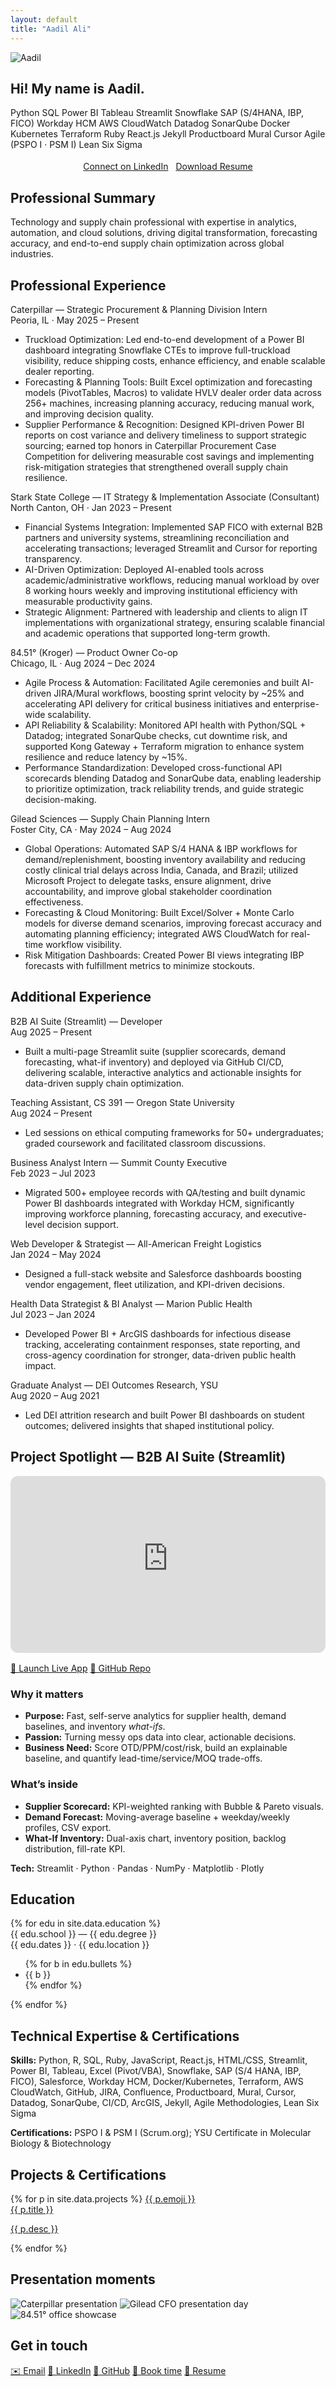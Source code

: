 ```yaml
---
layout: default
title: "Aadil Ali"
---
```


<section class="hero">
  <img src="{{ '/assets/profile.jpg' | relative_url }}" class="avatar" alt="Aadil">
  <h1>Hi! My name is Aadil.</h1>
  <p class="sublede" data-typer data-text="I build scalable ops through digital transformation, AI integration, and strategy. Scroll to learn more."></p>

  <div class="chips" style="justify-content:center;margin-top:16px; flex-wrap:wrap; gap:8px;">
    <span class="chip">Python</span>
    <span class="chip">SQL</span>
    <span class="chip">Power BI</span>
    <span class="chip">Tableau</span>
    <span class="chip">Streamlit</span>
    <span class="chip">Snowflake</span>
    <span class="chip">SAP (S/4HANA, IBP, FICO)</span>
    <span class="chip">Workday HCM</span>
    <span class="chip">AWS CloudWatch</span>
    <span class="chip">Datadog</span>
    <span class="chip">SonarQube</span>
    <span class="chip">Docker</span>
    <span class="chip">Kubernetes</span>
    <span class="chip">Terraform</span>
    <span class="chip">Ruby</span>
    <span class="chip">React.js</span>
    <span class="chip">Jekyll</span>
    <span class="chip">Productboard</span>
    <span class="chip">Mural</span>
    <span class="chip">Cursor</span>
    <span class="chip">Agile (PSPO I · PSM I)</span>
    <span class="chip">Lean Six Sigma</span>
  </div>

  <div class="cta-row" style="margin-top:18px; display:flex; gap:12px; justify-content:center; flex-wrap:wrap;">
    <a class="btn-cta" href="{{ site.linkedin }}" target="_blank" rel="noopener">Connect on LinkedIn</a>
    <a class="btn-ghost" href="{{ site.resume_url }}" target="_blank" rel="noopener">Download Resume</a>
  </div>
</section>

<section id="summary" class="reveal">
  <h2 class="h-section">Professional Summary</h2>
  <p>
    Technology and supply chain professional with expertise in analytics, automation, and cloud solutions, driving digital transformation,
    forecasting accuracy, and end-to-end supply chain optimization across global industries.
  </p>
</section>

<section id="experience" class="reveal">
  <h2 class="h-section">Professional Experience</h2>

  <div class="node">
    <div class="title">Caterpillar — Strategic Procurement & Planning Division Intern</div>
    <div class="meta">Peoria, IL · May 2025 – Present</div>
    <ul>
      <li>Truckload Optimization: Led end-to-end development of a Power BI dashboard integrating Snowflake CTEs to improve full-truckload visibility, reduce shipping costs, enhance efficiency, and enable scalable dealer reporting.</li>
      <li>Forecasting &amp; Planning Tools: Built Excel optimization and forecasting models (PivotTables, Macros) to validate HVLV dealer order data across 256+ machines, increasing planning accuracy, reducing manual work, and improving decision quality.</li>
      <li>Supplier Performance &amp; Recognition: Designed KPI-driven Power BI reports on cost variance and delivery timeliness to support strategic sourcing; earned top honors in Caterpillar Procurement Case Competition for delivering measurable cost savings and implementing risk-mitigation strategies that strengthened overall supply chain resilience.</li>
    </ul>
  </div>

  <div class="node">
    <div class="title">Stark State College — IT Strategy &amp; Implementation Associate (Consultant)</div>
    <div class="meta">North Canton, OH · Jan 2023 – Present</div>
    <ul>
      <li>Financial Systems Integration: Implemented SAP FICO with external B2B partners and university systems, streamlining reconciliation and accelerating transactions; leveraged Streamlit and Cursor for reporting transparency.</li>
      <li>AI-Driven Optimization: Deployed AI-enabled tools across academic/administrative workflows, reducing manual workload by over 8 working hours weekly and improving institutional efficiency with measurable productivity gains.</li>
      <li>Strategic Alignment: Partnered with leadership and clients to align IT implementations with organizational strategy, ensuring scalable financial and academic operations that supported long-term growth.</li>
    </ul>
  </div>

  <div class="node">
    <div class="title">84.51° (Kroger) — Product Owner Co-op</div>
    <div class="meta">Chicago, IL · Aug 2024 – Dec 2024</div>
    <ul>
      <li>Agile Process &amp; Automation: Facilitated Agile ceremonies and built AI-driven JIRA/Mural workflows, boosting sprint velocity by ~25% and accelerating API delivery for critical business initiatives and enterprise-wide scalability.</li>
      <li>API Reliability &amp; Scalability: Monitored API health with Python/SQL + Datadog; integrated SonarQube checks, cut downtime risk, and supported Kong Gateway + Terraform migration to enhance system resilience and reduce latency by ~15%.</li>
      <li>Performance Standardization: Developed cross-functional API scorecards blending Datadog and SonarQube data, enabling leadership to prioritize optimization, track reliability trends, and guide strategic decision-making.</li>
    </ul>
  </div>

  <div class="node">
    <div class="title">Gilead Sciences — Supply Chain Planning Intern</div>
    <div class="meta">Foster City, CA · May 2024 – Aug 2024</div>
    <ul>
      <li>Global Operations: Automated SAP S/4 HANA &amp; IBP workflows for demand/replenishment, boosting inventory availability and reducing costly clinical trial delays across India, Canada, and Brazil; utilized Microsoft Project to delegate tasks, ensure alignment, drive accountability, and improve global stakeholder coordination effectiveness.</li>
      <li>Forecasting &amp; Cloud Monitoring: Built Excel/Solver + Monte Carlo models for diverse demand scenarios, improving forecast accuracy and automating planning efficiency; integrated AWS CloudWatch for real-time workflow visibility.</li>
      <li>Risk Mitigation Dashboards: Created Power BI views integrating IBP forecasts with fulfillment metrics to minimize stockouts.</li>
    </ul>
  </div>
</section>

<section id="additional-experience" class="reveal">
  <h2 class="h-section">Additional Experience</h2>

  <div class="node">
    <div class="title">B2B AI Suite (Streamlit) — Developer</div>
    <div class="meta">Aug 2025 – Present</div>
    <ul>
      <li>Built a multi-page Streamlit suite (supplier scorecards, demand forecasting, what-if inventory) and deployed via GitHub CI/CD, delivering scalable, interactive analytics and actionable insights for data-driven supply chain optimization.</li>
    </ul>
  </div>

  <div class="node">
    <div class="title">Teaching Assistant, CS 391 — Oregon State University</div>
    <div class="meta">Aug 2024 – Present</div>
    <ul>
      <li>Led sessions on ethical computing frameworks for 50+ undergraduates; graded coursework and facilitated classroom discussions.</li>
    </ul>
  </div>

  <div class="node">
    <div class="title">Business Analyst Intern — Summit County Executive</div>
    <div class="meta">Feb 2023 – Jul 2023</div>
    <ul>
      <li>Migrated 500+ employee records with QA/testing and built dynamic Power BI dashboards integrated with Workday HCM, significantly improving workforce planning, forecasting accuracy, and executive-level decision support.</li>
    </ul>
  </div>

  <div class="node">
    <div class="title">Web Developer &amp; Strategist — All-American Freight Logistics</div>
    <div class="meta">Jan 2024 – May 2024</div>
    <ul>
      <li>Designed a full-stack website and Salesforce dashboards boosting vendor engagement, fleet utilization, and KPI-driven decisions.</li>
    </ul>
  </div>

  <div class="node">
    <div class="title">Health Data Strategist &amp; BI Analyst — Marion Public Health</div>
    <div class="meta">Jul 2023 – Jan 2024</div>
    <ul>
      <li>Developed Power BI + ArcGIS dashboards for infectious disease tracking, accelerating containment responses, state reporting, and cross-agency coordination for stronger, data-driven public health impact.</li>
    </ul>
  </div>

  <div class="node">
    <div class="title">Graduate Analyst — DEI Outcomes Research, YSU</div>
    <div class="meta">Aug 2020 – Aug 2021</div>
    <ul>
      <li>Led DEI attrition research and built Power BI dashboards on student outcomes; delivered insights that shaped institutional policy.</li>
    </ul>
  </div>
</section>

<!-- === Project Spotlight — B2B AI Suite (Streamlit) === -->
<section id="b2b-ai-suite" class="reveal">
  <h2 class="h-section">Project Spotlight — B2B AI Suite (Streamlit)</h2>

  <!-- Video demo -->
  <div style="position:relative;padding-bottom:56.25%;height:0;overflow:hidden;border-radius:12px;margin-bottom:16px;">
    <iframe
      src="https://www.youtube-nocookie.com/embed/d2lkvZj_UXg"
      title="B2B AI Suite — Live Demo"
      style="position:absolute;top:0;left:0;width:100%;height:100%;border:0;"
      allow="accelerometer; autoplay; clipboard-write; encrypted-media; gyroscope; picture-in-picture; web-share"
      allowfullscreen></iframe>
  </div>

  <div class="chips" style="gap:8px;margin-bottom:10px;">
    <a class="chip" href="https://aaadil777-b2b-ai-suite.streamlit.app" target="_blank" rel="noopener">🚀 Launch Live App</a>
    <a class="chip" href="https://github.com/aaadil777/b2b_ai_streamlit_suite" target="_blank" rel="noopener">🐙 GitHub Repo</a>
  </div>

  <div class="card" style="margin-top:8px;">
    <h3>Why it matters</h3>
    <ul>
      <li><strong>Purpose:</strong> Fast, self-serve analytics for supplier health, demand baselines, and inventory <em>what-ifs</em>.</li>
      <li><strong>Passion:</strong> Turning messy ops data into clear, actionable decisions.</li>
      <li><strong>Business Need:</strong> Score OTD/PPM/cost/risk, build an explainable baseline, and quantify lead-time/service/MOQ trade-offs.</li>
    </ul>
  </div>

  <div class="card" style="margin-top:12px;">
    <h3>What’s inside</h3>
    <ul>
      <li><strong>Supplier Scorecard:</strong> KPI-weighted ranking with Bubble & Pareto visuals.</li>
      <li><strong>Demand Forecast:</strong> Moving-average baseline + weekday/weekly profiles, CSV export.</li>
      <li><strong>What-If Inventory:</strong> Dual-axis chart, inventory position, backlog distribution, fill-rate KPI.</li>
    </ul>
    <p><strong>Tech:</strong> Streamlit · Python · Pandas · NumPy · Matplotlib · Plotly</p>
  </div>
</section>

<section id="education" class="reveal">
  <h2 class="h-section">Education</h2>
  <div class="timeline">
    {% for edu in site.data.education %}
    <div class="node">
      <div class="title">{{ edu.school }} — {{ edu.degree }}</div>
      <div class="meta">{{ edu.dates }} · {{ edu.location }}</div>
      <ul>
        {% for b in edu.bullets %}
        <li>{{ b }}</li>
        {% endfor %}
      </ul>
    </div>
    {% endfor %}
  </div>
</section>

<section id="expertise" class="reveal">
  <h2 class="h-section">Technical Expertise &amp; Certifications</h2>
  <p><strong>Skills:</strong> Python, R, SQL, Ruby, JavaScript, React.js, HTML/CSS, Streamlit, Power BI, Tableau, Excel (Pivot/VBA), Snowflake, SAP (S/4 HANA, IBP, FICO), Salesforce, Workday HCM, Docker/Kubernetes, Terraform, AWS CloudWatch, GitHub, JIRA, Confluence, Productboard, Mural, Cursor, Datadog, SonarQube, CI/CD, ArcGIS, Jekyll, Agile Methodologies, Lean Six Sigma</p>
  <p><strong>Certifications:</strong> PSPO I &amp; PSM I (Scrum.org); YSU Certificate in Molecular Biology &amp; Biotechnology</p>
</section>

<section id="portfolio" class="reveal">
  <h2 class="h-section">Projects &amp; Certifications</h2>

  <!-- Mini case-study cards: challenge → action → result (uses your _data/projects.yml) -->
  <div class="proj-grid">
    {% for p in site.data.projects %}
      <a class="proj-card" href="{{ p.url }}" target="_blank" rel="noopener" data-img="{{ p.image | relative_url }}">
        <span class="proj-icon" aria-hidden="true">{{ p.emoji }}</span>
        <div class="proj-meta">
          <div class="proj-title">{{ p.title }}</div>
          <p class="proj-desc">{{ p.desc }}</p>
        </div>
      </a>
    {% endfor %}
  </div>

  <!-- Hover preview container (JS fills this) -->
  <div class="hover-preview" aria-hidden="true"><img alt=""></div>
</section>

<section id="gallery" class="reveal">
  <h2 class="h-section">Presentation moments</h2>
  <div class="gallery">
    <img src="{{ '/assets/present-cat.jpg' | relative_url }}" alt="Caterpillar presentation">
    <img src="{{ '/assets/present-gilead.jpg' | relative_url }}" alt="Gilead CFO presentation day">
    <img src="{{ '/assets/present-8451.jpg' | relative_url }}" alt="84.51° office showcase">
  </div>
</section>

<section id="contact" class="reveal">
  <h2 class="h-section">Get in touch</h2>
  <div class="chips">
    <a class="chip" href="mailto:{{ site.email }}" aria-label="Email">✉️ Email</a>
    <a class="chip" href="{{ site.linkedin }}" target="_blank" rel="noopener" aria-label="LinkedIn">🔗 LinkedIn</a>
    <a class="chip" href="{{ site.github }}" target="_blank" rel="noopener" aria-label="GitHub">🐙 GitHub</a>
    <a class="chip" href="{{ site.calendar }}" target="_blank" rel="noopener" aria-label="Book time">📅 Book time</a>
    <a class="chip" href="{{ site.resume_url }}" target="_blank" rel="noopener" aria-label="Resume PDF">📄 Resume</a>
  </div>
</section>
